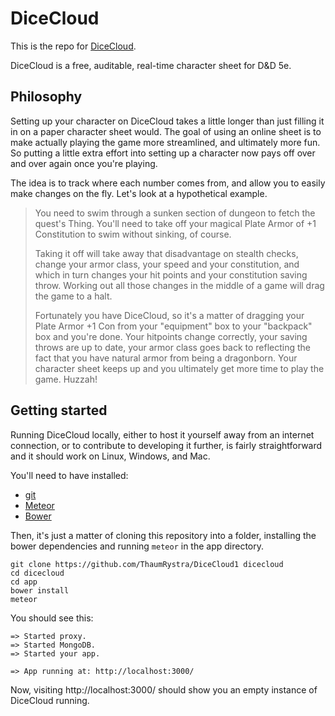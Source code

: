 DiceCloud
========

This is the repo for [DiceCloud](dicecloud.com).

DiceCloud is a free, auditable, real-time character sheet for D&D 5e.

Philosophy
----------

Setting up your character on DiceCloud takes a little longer than
just filling it in on a paper character sheet would. The goal of using an
online sheet is to make actually playing the game more streamlined, and
ultimately more fun. So putting a little extra effort into setting up a
character now pays off over and over again once you're playing.

The idea is to track where each number comes from, and allow you to easily make
changes on the fly. Let's look at a hypothetical example.

> You need to swim through a sunken section of dungeon to fetch the quest's Thing.
> You'll need to take off your magical Plate Armor of +1 Constitution to swim
> without sinking, of course.
>
> Taking it off will take away that disadvantage on
> stealth checks, change your armor class, your speed and your constitution, and
> which in turn changes your hit points and your constitution saving throw.
> Working out all those changes in the middle of a game will drag the game to a
> halt.
>
> Fortunately you have DiceCloud, so it's a matter of dragging
> your Plate Armor +1 Con from your "equipment" box to your "backpack" box and
> you're done. Your hitpoints change correctly, your saving throws are up to date,
> your armor class goes back to reflecting the fact that you have natural armor
> from being a dragonborn. Your character sheet keeps up and you
> ultimately get more time to play the game. Huzzah!

Getting started
---------------

Running DiceCloud locally, either to host it yourself away from an internet
connection, or to contribute to developing it further, is fairly
straightforward and it should work on Linux, Windows, and Mac.

You'll need to have installed:

- [git](https://www.atlassian.com/git/tutorials/install-git)
- [Meteor](https://www.meteor.com/install)
- [Bower](https://bower.io/)

Then, it's just a matter of cloning this repository into a folder, installing the bower dependencies and running
`meteor` in the app directory.

`git clone https://github.com/ThaumRystra/DiceCloud1 dicecloud`  
`cd dicecloud`  
`cd app`  
`bower install`  
`meteor`

You should see this:

```
=> Started proxy.
=> Started MongoDB.
=> Started your app.

=> App running at: http://localhost:3000/
```

Now, visiting http://localhost:3000/ should show you an empty instance of
DiceCloud running.

